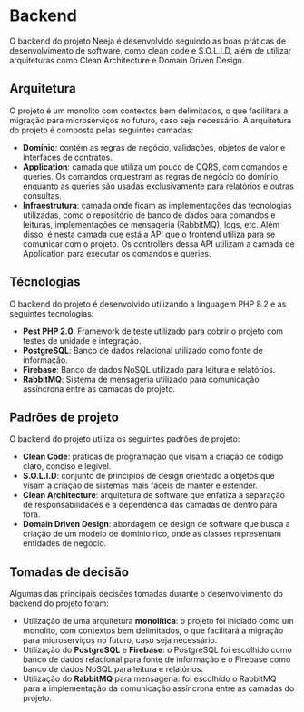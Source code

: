 # Backend
O backend do projeto Neeja é desenvolvido seguindo as boas práticas de desenvolvimento de software, como clean code e S.O.L.I.D, além de utilizar arquiteturas como Clean Architecture e Domain Driven Design.

## Arquitetura
O projeto é um monolito com contextos bem delimitados, o que facilitará a migração para microserviços no futuro, caso seja necessário. A arquitetura do projeto é composta pelas seguintes camadas:

- **Domínio**: contém as regras de negócio, validações, objetos de valor e interfaces de contratos.
- **Application**: camada que utiliza um pouco de CQRS, com comandos e queries. Os comandos orquestram as regras de negócio do domínio, enquanto as queries são usadas exclusivamente para relatórios e outras consultas.
- **Infraestrutura**: camada onde ficam as implementações das tecnologias utilizadas, como o repositório de banco de dados para comandos e leituras, implementações de mensageria (RabbitMQ), logs, etc. Além disso, é nesta camada que está a API que o frontend utiliza para se comunicar com o projeto. Os controllers dessa API utilizam a camada de Application para executar os comandos e queries.

## Técnologias
O backend do projeto é desenvolvido utilizando a linguagem PHP 8.2 e as seguintes tecnologias:

- **Pest PHP 2.0**: Framework de teste utilizado para cobrir o projeto com testes de unidade e integração.
- **PostgreSQL**: Banco de dados relacional utilizado como fonte de informação.
- **Firebase**: Banco de dados NoSQL utilizado para leitura e relatórios.
- **RabbitMQ**: Sistema de mensageria utilizado para comunicação assíncrona entre as camadas do projeto.

## Padrões de projeto
O backend do projeto utiliza os seguintes padrões de projeto:

- **Clean Code**: práticas de programação que visam a criação de código claro, conciso e legível.
- **S.O.L.I.D**: conjunto de princípios de design orientado a objetos que visam a criação de sistemas mais fáceis de manter e estender.
- **Clean Architecture**: arquitetura de software que enfatiza a separação de responsabilidades e a dependência das camadas de dentro para fora.
- **Domain Driven Design**: abordagem de design de software que busca a criação de um modelo de domínio rico, onde as classes representam entidades de negócio.

## Tomadas de decisão
Algumas das principais decisões tomadas durante o desenvolvimento do backend do projeto foram:

- Utilização de uma arquitetura **monolítica**: o projeto foi iniciado como um monolito, com contextos bem delimitados, o que facilitará a migração para microserviços no futuro, caso seja necessário.
- Utilização do **PostgreSQL** e **Firebase**: o PostgreSQL foi escolhido como banco de dados relacional para fonte de informação e o Firebase como banco de dados NoSQL para leitura e relatórios.
- Utilização do **RabbitMQ** para mensageria: foi escolhido o RabbitMQ para a implementação da comunicação assíncrona entre as camadas do projeto.




